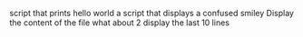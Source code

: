 script that prints hello world
a script that displays a confused smiley
Display the content of the file
what about 2
display the last 10 lines
